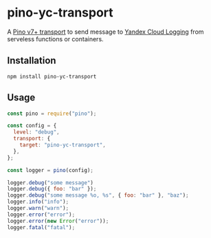 # pino-yc-transport

A [Pino v7+ transport](https://getpino.io/#/docs/transports?id=v7-transports) to send message to [Yandex Cloud Logging](https://yandex.cloud/ru/services/logging) from serveless functions or containers.

## Installation

```
npm install pino-yc-transport
```

## Usage

```js
const pino = require("pino");

const config = {
  level: "debug",
  transport: {
    target: "pino-yc-transport",
  },
};

const logger = pino(config);

logger.debug("some message")
logger.debug({ foo: "bar" });
logger.debug("some message %o, %s", { foo: "bar" }, "baz");
logger.info("info");
logger.warn("warn");
logger.error("error");
logger.error(new Error("error"));
logger.fatal("fatal");
```
